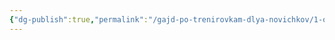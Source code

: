```yaml
---
{"dg-publish":true,"permalink":"/gajd-po-trenirovkam-dlya-novichkov/1-osnovnaya-chast/5-czel-pohudet/"}
---
```


